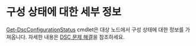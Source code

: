 # 구성 상태에 대한 세부 정보

[Get-DscConfigurationStatus](https://technet.microsoft.com/library/mt517868.aspx) cmdlet은 대상 노드에서 구성 상태에 대한 정보를 가져옵니다. 자세한 내용은 [DSC 문제 해결](https://msdn.microsoft.com/powershell/dsc/troubleshooting)을 참조하세요.

<!--HONumber=Aug16_HO3-->


